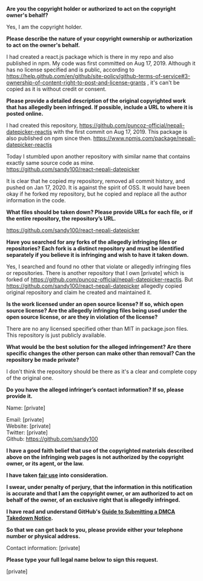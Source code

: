**Are you the copyright holder or authorized to act on the copyright owner's behalf?**

Yes, I am the copyright holder.

**Please describe the nature of your copyright ownership or authorization to act on the owner's behalf.**

I had created a react.js package which is there in my repo and also published in npm. My code was first committed on Aug 17, 2019. Although it has no license specified and is public, according to https://help.github.com/en/github/site-policy/github-terms-of-service#3-ownership-of-content-right-to-post-and-license-grants , it's can't be copied as it is without credit or consent.

**Please provide a detailed description of the original copyrighted work that has allegedly been infringed. If possible, include a URL to where it is posted online.**

I had created this repository, https://github.com/puncoz-official/nepali-datepicker-reactjs with the first commit on Aug 17, 2019. This package is also published on npm since then. https://www.npmjs.com/package/nepali-datepicker-reactjs

Today I stumbled upon another repository with similar name that contains exactly same source code as mine.  
https://github.com/sandy100/react-nepali-datepicker

It is clear that he copied my repository, removed all commit history, and pushed on Jan 17, 2020. It is against the spirit of OSS. It would have been okay if he forked my repository, but he copied and replace all the author information in the code.

**What files should be taken down? Please provide URLs for each file, or if the entire repository, the repository’s URL.**

https://github.com/sandy100/react-nepali-datepicker

**Have you searched for any forks of the allegedly infringing files or repositories? Each fork is a distinct repository and must be identified separately if you believe it is infringing and wish to have it taken down.**

Yes, I searched and found no other that violate or allegedly infringing files or repositories. There is another repository that I own [private] which is forked of https://github.com/puncoz-official/nepali-datepicker-reactjs. But https://github.com/sandy100/react-nepali-datepicker allegedly copied original repository and claim he created and maintained it.

**Is the work licensed under an open source license? If so, which open source license? Are the allegedly infringing files being used under the open source license, or are they in violation of the license?**

There are no any licensed specified other than MIT in package.json files. This repository is just publicly available.

**What would be the best solution for the alleged infringement? Are there specific changes the other person can make other than removal? Can the repository be made private?**

I don't think the repository should be there as it's a clear and complete copy of the original one.

**Do you have the alleged infringer’s contact information? If so, please provide it.**

Name: [private]

Email: [private]  
Website: [private]  
Twitter: [private]  
Github: https://github.com/sandy100

**I have a good faith belief that use of the copyrighted materials described above on the infringing web pages is not authorized by the copyright owner, or its agent, or the law.**

**I have taken <a href="https://www.lumendatabase.org/topics/22">fair use</a> into consideration.**

**I swear, under penalty of perjury, that the information in this notification is accurate and that I am the copyright owner, or am authorized to act on behalf of the owner, of an exclusive right that is allegedly infringed.**

**I have read and understand GitHub's <a href="https://help.github.com/articles/guide-to-submitting-a-dmca-takedown-notice/">Guide to Submitting a DMCA Takedown Notice</a>.**

**So that we can get back to you, please provide either your telephone number or physical address.**

Contact information: [private]

**Please type your full legal name below to sign this request.**

[private] 
